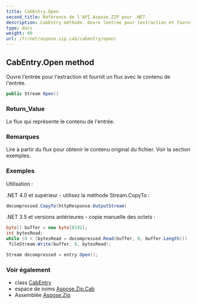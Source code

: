 ```yaml
---
title: CabEntry.Open
second_title: Référence de l'API Aspose.ZIP pour .NET
description: CabEntry méthode. Ouvre lentrée pour lextraction et fournit un flux avec le contenu de lentrée.
type: docs
weight: 40
url: /fr/net/aspose.zip.cab/cabentry/open/
---
```

## CabEntry.Open method

Ouvre l'entrée pour l'extraction et fournit un flux avec le contenu de l'entrée.

```csharp
public Stream Open()
```

### Return_Value

Le flux qui représente le contenu de l'entrée.

### Remarques

Lire à partir du flux pour obtenir le contenu original du fichier. Voir la section exemples.

### Exemples

Utilisation :

.NET 4.0 et supérieur - utilisez la méthode Stream.CopyTo :

```csharp
decompressed.CopyTo(httpResponse.OutputStream)
```

.NET 3.5 et versions antérieures - copie manuelle des octets :

```csharp
byte[] buffer = new byte[8192];
int bytesRead;
while (0 < (bytesRead = decompressed.Read(buffer, 0, buffer.Length)))
 fileStream.Write(buffer, 0, bytesRead);
```

```csharp
Stream decompressed = entry.Open();
```

### Voir également

* class [CabEntry](../)
* espace de noms [Aspose.Zip.Cab](../../cabentry/)
* Assemblée [Aspose.Zip](../../../)


